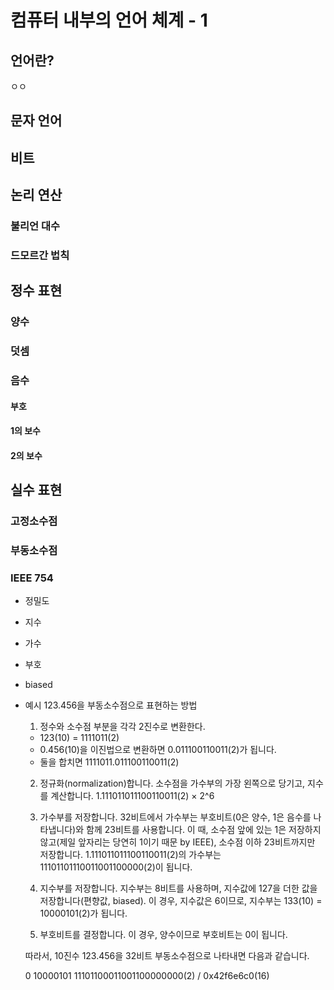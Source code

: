 # 컴퓨터 내부의 언어 체계 - 1

## 언어란?
ㅇㅇ

## 문자 언어

## 비트

## 논리 연산

### 불리언 대수
### 드모르간 법칙

## 정수 표현
### 양수
### 덧셈
### 음수
#### 부호
#### 1의 보수
#### 2의 보수

## 실수 표현
### 고정소수점
### 부동소수점
### IEEE 754
- 정밀도
- 지수
- 가수
- 부호
- biased
- 예시
123.456을 부동소수점으로 표현하는 방법

  1. 정수와 소수점 부분을 각각 2진수로 변환한다.
  - 123(10) = 1111011(2)
  - 0.456(10)을 이진법으로 변환하면 0.011100110011(2)가 됩니다.
  - 둘을 합치면 1111011.011100110011(2)
  
  2. 정규화(normalization)합니다. 소수점을 가수부의 가장 왼쪽으로 당기고, 지수를 계산합니다.
  1.111011011100110011(2) × 2^6
  
  3. 가수부를 저장합니다. 32비트에서 가수부는 부호비트(0은 양수, 1은 음수를 나타냅니다)와 함께 23비트를 사용합니다. 이 때, 소수점 앞에 있는 1은 저장하지 않고(제일 앞자리는 당연히 1이기 때문 by IEEE), 소수점 이하 23비트까지만 저장합니다.
  1.111011011100110011(2)의 가수부는 11101101110011001100000(2)이 됩니다.
  
  4. 지수부를 저장합니다. 지수부는 8비트를 사용하며, 지수값에 127을 더한 값을 저장합니다(편향값, biased). 이 경우, 지수값은 6이므로, 지수부는 133(10) = 10000101(2)가 됩니다.
  5. 부호비트를 결정합니다. 이 경우, 양수이므로 부호비트는 0이 됩니다.

  따라서, 10진수 123.456을 32비트 부동소수점으로 나타내면 다음과 같습니다.

  0 10000101 11101100011001100000000(2) / 0x42f6e6c0(16)
  

